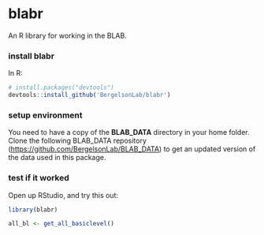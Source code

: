 # blabr

An R library for working in the BLAB. 


### install blabr

In R:

```R
# install.packages("devtools")
devtools::install_github('BergelsonLab/blabr')
```


### setup environment

You need to have a copy of the **BLAB_DATA** directory in your home folder. Clone the following BLAB_DATA repository (https://github.com/BergelsonLab/BLAB_DATA) to get an updated version of the data used in this package.




### test if it worked

Open up RStudio, and try this out:

```r
library(blabr)

all_bl <- get_all_basiclevel()
```
